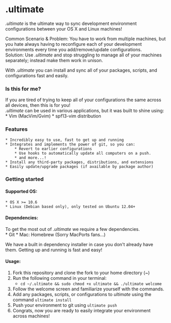 .ultimate
========

*.ultimate* is the ultimate way to sync development environment configurations between your OS X and Linux machines!

Common Scenario & Problem: You have to work from multiple machines, but you hate always having to reconfigure each of your development environments every time you add/remove/update configurations.  
Solution: Use *.ultimate* and stop struggling to manage all of your machines separately; instead make them work in unison.  
  
With *.ultimate* you can install and sync all of your packages, scripts, and configurations fast and easily.  

### Is this for me?
If you are tired of trying to keep all of your configurations the same across all devices, then this is for you!  
*.ultimate* can be used in various applications, but it was built to shine using:
    * Vim (MacVim/Gvim)
    * spf13-vim distribution

### Features
    * Incredibly easy to use, fast to get up and running
    * Integrates and implements the power of git, so you can:
        * Revert to earlier configurations
        * Use hooks to automatically update all computers on a push.
        * and more...!
    * Install any third-party packages, distributions, and extensions
    * Easily update/upgrade packages (if available by package author)

### Getting started

#### Supported OS:  
    * OS X >= 10.6
    * Linux (Debian based only), only tested on Ubuntu 12.04+

#### Dependencies:  
To get the most out of *.ultimate* we require a few dependencies.  
    * Git
    * Mac: Homebrew (Sorry MacPorts fans...)

We have a built in dependency installer in case you don't already have them.  Getting up and running is fast and easy!  

#### Usage:  
1. Fork this repository and clone the fork to your home directory (~)  
2. Run the following command in your terminal:  
    * `cd ~/.ultimate && sudo chmod +x ultimate && ./ultimate welcome`
3. Follow the welcome screen and familiarize yourself with the commands.
4. Add any packages, scripts, or configurations to *ultimate* using the command `ultimate install`
5. Push your environment to git using `ultimate push`
4. Congrats, now you are ready to easily integrate your environment across machines!

